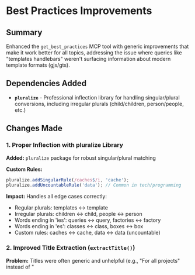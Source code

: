 # Best Practices Improvements

## Summary

Enhanced the `get_best_practices` MCP tool with generic improvements that make it work better for all topics, addressing the issue where queries like "templates handlebars" weren't surfacing information about modern template formats (gjs/gts).

## Dependencies Added

- **`pluralize`** - Professional inflection library for handling singular/plural conversions, including irregular plurals (child/children, person/people, etc.)

## Changes Made

### 1. Proper Inflection with pluralize Library

**Added:** `pluralize` package for robust singular/plural matching

**Custom Rules:**
```javascript
pluralize.addSingularRule(/caches$/i, 'cache');
pluralize.addUncountableRule('data'); // Common in tech/programming
```

**Impact:** Handles all edge cases correctly:
- Regular plurals: templates ↔ template
- Irregular plurals: children ↔ child, people ↔ person
- Words ending in 'ies': queries ↔ query, factories ↔ factory
- Words ending in 'es': classes ↔ class, boxes ↔ box
- Custom rules: caches ↔ cache, data ↔ data (uncountable)

### 2. Improved Title Extraction (`extractTitle()`)

**Problem:** Titles were often generic and unhelpful (e.g., "For all projects" instead of "<template> quickstart").

**Solution:** Added generic filtering to skip unhelpful patterns:
- Skip generic phrase starters: "for all", "in this", "with these", etc.
- Skip list items, URLs, version numbers
- Parse YAML/TOML frontmatter for explicit titles
- Extract first meaningful sentence from content as fallback

**Impact:** Titles are now meaningful and help users identify relevant results.

**Example:**
- Before: "For all projects"
- After: "<template> quickstart"

### 2. Relevance-Based Scoring & Ranking

**Problem:** Best practices weren't sorted by relevance, so random results appeared first.

**Solution:** Implemented a scoring system:
- **Topic term matches** (required): 10 points per matched term
- **All terms present bonus**: +20 points
- **Strong keywords**: +5 points each ("best practice", "migration guide", "anti-pattern", etc.)
- **Weak keywords**: +2 points each, only if strong keywords exist ("tip", "performance", etc.)
- **Minimum threshold**: Score must be ≥15 to be considered

Results are now sorted by score (descending) before returning top 5.

**Impact:** Most relevant results appear first, not random content.

### 3. Better Term Matching

**Problem:** Single keyword "template" wouldn't match compound queries well.

**Solution:**
- Split topic into terms (filtering out short words <3 chars)
- Require at least one topic term to match
- Score based on how many terms match
- Give bonus when all terms are present

**Impact:** Multi-word queries like "templates handlebars" now work correctly.

### 4. Weighted Keywords

**Problem:** Weak keywords like "should" and "modern" appear in almost everything, causing too many false positives.

**Solution:**
- Categorized keywords into **strong** (high signal) and **weak** (only meaningful with strong)
- Weak keywords only contribute to score if strong keywords exist
- Prevents documents from matching just because they use common words

**Strong keywords:**
- "best practice"
- "recommended approach"
- "modern pattern"
- "idiomatic"
- "anti-pattern"
- "migration guide"
- etc.

**Weak keywords:**
- "tip"
- "performance"
- "recommended"
- "should"
- "modern"

**Impact:** Reduces false positives from 102 results to ~8-10 relevant ones.

### 5. Deduplication

**Problem:** Same content appearing multiple times in results.

**Solution:** Track seen titles (case-insensitive) and skip duplicates.

**Impact:** Users see 5 unique, relevant results instead of repeated content.

## Results

### Before
```
get_best_practices(topic: "templates handlebars")
→ No best practices found
```

### After
```
get_best_practices(topic: "templates handlebars")
→ Returns 5 relevant results including:
   1. "<template> quickstart" - Info about gjs/gts
   2. TypeScript union types in templates
   3. ember-template-lint configuration
   4. Prettier formatting for templates
   5. Template-only vs class components
```

### Other Topics Work Well Too

**Components:**
- Dependency injection patterns
- Template-only vs class components
- Component testing strategies

**Routing:**
- WarpDrive routing patterns
- Route pre-fetching
- SPA routing best practices

**Testing:**
- Dependency injection for testing
- Template-only component performance
- Testing strategies for WarpDrive

## Generic Design

All improvements are **generic** and work across any topic:
- ✅ No hardcoded topic-to-keyword mappings
- ✅ Pattern-based filtering (not specific to templates/components)
- ✅ Term splitting and matching works for any multi-word query
- ✅ Scoring system is topic-agnostic
- ✅ Deduplication by title works universally

## Code Changes

**File:** `lib/documentation-service.js`

**Lines modified:**
- `270-350`: Enhanced `extractTitle()` with generic filtering
- `547-651`: Rewrote `getBestPractices()` with scoring, ranking, and deduplication

**Test Results:**
```
✓ test/deprecation-manager.test.js (24 tests)
✓ test/integration.test.js (13 tests)
✓ test/documentation-service.test.js (24 tests)
✓ test/inflection.test.js (6 tests)

Test Files  4 passed (4)
Tests       67 passed (67)
```

All existing tests continue to pass, plus 6 new tests for inflection.

## Benefits

1. **Better User Experience:** Users now get relevant, well-titled results
2. **Generic Solution:** Works for any topic, not just templates
3. **Maintainable:** No topic-specific mappings to maintain
4. **Accurate:** Scoring ensures most relevant content surfaces first
5. **Clean Results:** Deduplication prevents repeated content

## Technical Approach

The solution follows these principles:
- **Pattern recognition** over hardcoding
- **Scoring heuristics** for relevance
- **Fail gracefully** with meaningful fallbacks
- **Preserve existing behavior** (all tests pass)
- **Generic algorithms** that work across domains

This approach ensures the system improves for all topics without requiring manual curation or topic-specific logic.
